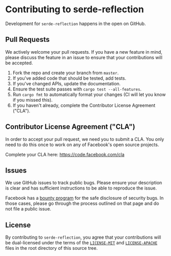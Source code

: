 # Contributing to serde-reflection

Development for `serde-reflection` happens in the open on GitHub.

## Pull Requests

We actively welcome your pull requests. If you have a new feature in mind, please discuss the feature in an issue to
ensure that your contributions will be accepted.

1. Fork the repo and create your branch from `master`.
2. If you've added code that should be tested, add tests.
3. If you've changed APIs, update the documentation.
4. Ensure the test suite passes with `cargo test --all-features`.
5. Run `cargo fmt` to automatically format your changes (CI will let you know if you missed this).
6. If you haven't already, complete the Contributor License Agreement ("CLA").

## Contributor License Agreement ("CLA")

In order to accept your pull request, we need you to submit a CLA. You only need to do this once to work on any of
Facebook's open source projects.

Complete your CLA here: <https://code.facebook.com/cla>

## Issues

We use GitHub issues to track public bugs. Please ensure your description is clear and has sufficient instructions to be
able to reproduce the issue.

Facebook has a [bounty program](https://www.facebook.com/whitehat/) for the safe disclosure of security bugs. In those
cases, please go through the process outlined on that page and do not file a public issue.

## License

By contributing to `serde-reflection`, you agree that your contributions will be dual-licensed under the terms of the
[`LICENSE-MIT`](LICENSE-MIT) and [`LICENSE-APACHE`](LICENSE-APACHE) files in the root directory of this source
tree.
